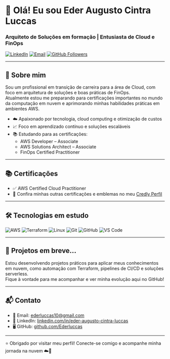 # 👋 Olá! Eu sou Eder Augusto Cintra Luccas

### Arquiteto de Soluções em formação | Entusiasta de Cloud e FinOps

[![LinkedIn](https://img.shields.io/badge/-LinkedIn-blue?logo=linkedin&logoColor=white)](https://www.linkedin.com/in/eder-augusto-cintra-luccas/)
[![Email](https://img.shields.io/badge/-Email-red?logo=gmail&logoColor=white)](mailto:ederluccas10@gmail.com)
[![GitHub Followers](https://img.shields.io/github/followers/Ederluccas?label=GitHub&style=social)](https://github.com/Ederluccas)


---

## 💼 Sobre mim

Sou um profissional em transição de carreira para a área de Cloud, com foco em arquitetura de soluções e boas práticas de FinOps.  
Atualmente estou me preparando para certificações importantes no mundo da computação em nuvem e aprimorando minhas habilidades práticas em ambientes AWS.

- ☁️ Apaixonado por tecnologia, cloud computing e otimização de custos  
- 📈 Foco em aprendizado contínuo e soluções escaláveis  
- 📚 Estudando para as certificações:  
  - AWS Developer – Associate  
  - AWS Solutions Architect – Associate  
  - FinOps Certified Practitioner  

---

## 📚 Certificações

- ✅ AWS Certified Cloud Practitioner
- 🏅 Confira minhas outras certificações e emblemas no meu [Credly Perfil](https://www.credly.com/users/eder-luccas)
---

## 🛠️ Tecnologias em estudo

![AWS](https://img.shields.io/badge/AWS-232F3E?logo=amazon-aws&logoColor=white)
![Terraform](https://img.shields.io/badge/Terraform-623CE4?logo=terraform&logoColor=white)
![Linux](https://img.shields.io/badge/Linux-FCC624?logo=linux&logoColor=black)
![Git](https://img.shields.io/badge/Git-F05032?logo=git&logoColor=white)
![GitHub](https://img.shields.io/badge/GitHub-181717?logo=github&logoColor=white)
![VS Code](https://img.shields.io/badge/VS%20Code-007ACC?logo=visual-studio-code&logoColor=white)

---

## 📘 Projetos em breve...

Estou desenvolvendo projetos práticos para aplicar meus conhecimentos em nuvem, como automação com Terraform, pipelines de CI/CD e soluções serverless.  
Fique à vontade para me acompanhar e ver minha evolução aqui no GitHub!

---

## 📬 Contato

- 📧 Email: ederluccas10@gmail.com  
- 💼 LinkedIn: [linkedin.com/in/eder-augusto-cintra-luccas](https://www.linkedin.com/in/eder-augusto-cintra-luccas/)  
- 🖥️ GitHub: [github.com/Ederluccas](https://github.com/Ederluccas)

---

⭐ Obrigado por visitar meu perfil! Conecte-se comigo e acompanhe minha jornada na nuvem ☁️🚀

